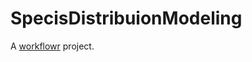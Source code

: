 # SpecisDistribuionModeling

A [workflowr][] project.

[workflowr]: https://github.com/jdblischak/workflowr
